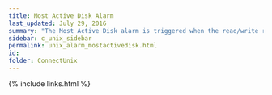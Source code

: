 ```yaml
---
title: Most Active Disk Alarm
last_updated: July 29, 2016
summary: "The Most Active Disk alarm is triggered when the read/write rate of the most active disk exceeds a specified threshold. A disk that is more than 20% busy (according to Sun Performance and Tuning by A. Cockroft) should be investigated, and possibly have data on it split up and moved to different disks."
sidebar: c_unix_sidebar
permalink: unix_alarm_mostactivedisk.html
id:
folder: ConnectUnix
---
```




{% include links.html %}
